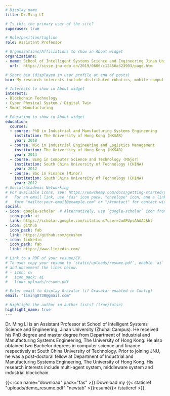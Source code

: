 ```yaml
---
# Display name
title: Dr.Ming LI

# Is this the primary user of the site?
superuser: true

# Role/position/tagline
role: Assistant Professor

# Organizations/Affiliations to show in About widget
organizations:
- name: School of Intelligent Systems Science and Engineering Jinan University (Zhuhai Campus)
  url:  https://sisse.jnu.edu.cn/2019/0606/c12456a323903/page.htm

# Short bio (displayed in user profile at end of posts)
bio: My research interests include distributed robotics, mobile computing and programmable matter.

# Interests to show in About widget
interests:
- Blockchain Technology
- Cyber Physical System / Digital Twin
- Smart Manufacturing

# Education to show in About widget
education:
  courses:
  - course: PhD in Industrial and Manufacturing Systems Engineering
    institution: The University of Hong Kong (HKSAR)
    year: 2018
  - course: MSc in Industrial Engineering and Logistics Management
    institution: The University of Hong Kong (HKSAR)
    year: 2013
  - course: BEng in Computer Science and Technology (Major)
    institution: South China University of Technology (CHINA)
    year: 2012
  - course: BSc in Finance (Minor)
    institution: South China University of Technology (CHINA)
    year: 2012
# Social/Academic Networking
# For available icons, see: https://wowchemy.com/docs/getting-started/page-builder/#icons
#   For an email link, use "fas" icon pack, "envelope" icon, and a link in the
#   form "mailto:your-email@example.com" or "/#contact" for contact widget.
social:
- icon: google-scholar  # Alternatively, use `google-scholar` icon from `ai` icon pack
  icon_pack: ai
  link: https://scholar.google.com/citations?user=JuAPUpsAAAAJ&hl
- icon: github
  icon_pack: fab
  link: https://github.com/gcushen
- icon: linkedin
  icon_pack: fab
  link: https://www.linkedin.com/

# Link to a PDF of your resume/CV.
# To use: copy your resume to `static/uploads/resume.pdf`, enable `ai` icons in `params.toml`, 
# and uncomment the lines below.
# - icon: cv
#   icon_pack: ai
#   link: uploads/resume.pdf

# Enter email to display Gravatar (if Gravatar enabled in Config)
email: "liming8738@gmail.com"

# Highlight the author in author lists? (true/false)
highlight_name: true
---
```


Dr. Ming LI is an Assistant Professor at School of Intelligent Systems Science and Engineering, Jinan University (Zhuhai Campus). 
He received his PhD degree and master degree from Department of Industrial and Manufacturing Systems Engineering, The University of Hong Kong. He also obtained two Bachelor degrees in computer science and finance respectively at South China University of Technology. 
Prior to joining JNU, he was a post-doctoral fellow at Department of Industrial and Manufacturing Systems Engineering, The University of Hong Kong. His research interests include multi-agent system, middleware system and industrial blockchain.

{{< icon name="download" pack="fas" >}} Download my {{< staticref "uploads/demo_resume.pdf" "newtab" >}}resumé{{< /staticref >}}.
